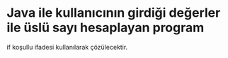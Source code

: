 # Java ile kullanıcının girdiği değerler ile üslü sayı hesaplayan program

if koşullu ifadesi kullanılarak çözülecektir.
